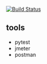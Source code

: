 [![Build Status](https://travis-ci.org/joemccann/dillinger.svg?branch=master)](https://travis-ci.org/joemccann/dillinger)



## tools
- pytest
- jmeter
- postman